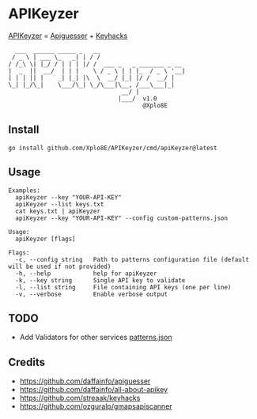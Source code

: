 # APIKeyzer

[APIKeyzer](README.md) = [Apiguesser](https://github.com/daffainfo/apiguesser) + [Keyhacks](https://github.com/streaak/keyhacks)


```
  ___  ______ _____ _   __
 / _ \ | ___ \_   _| | / /
/ /_\ \| |_/ / | | | |/ /  ___ _   _ _______ _ __
|  _  ||  __/  | | |    \ / _ \ | | |_  / _ \ '__|
| | | || |    _| |_| |\  \  __/ |_| |/ /  __/ |
\_| |_/\_|    \___/\_| \_/\___|\__, /___\___|_|
                                __/ |
                               |___/  v1.0
                                      @Xplo8E
```

## Install
```
go install github.com/Xplo8E/APIKeyzer/cmd/apiKeyzer@latest
```

## Usage
```
Examples:
  apiKeyzer --key "YOUR-API-KEY"
  apiKeyzer --list keys.txt
  cat keys.txt | apiKeyzer
  apiKeyzer --key "YOUR-API-KEY" --config custom-patterns.json

Usage:
  apiKeyzer [flags]

Flags:
  -c, --config string   Path to patterns configuration file (default will be used if not provided)
  -h, --help            help for apiKeyzer
  -k, --key string      Single API key to validate
  -l, --list string     File containing API keys (one per line)
  -v, --verbose         Enable verbose output

```

## TODO

- Add Validators for other services [patterns.json](cmd/apiKeyzer/config/patterns.json)

## Credits

- https://github.com/daffainfo/apiguesser
- https://github.com/daffainfo/all-about-apikey
- https://github.com/streaak/keyhacks
- https://github.com/ozguralp/gmapsapiscanner